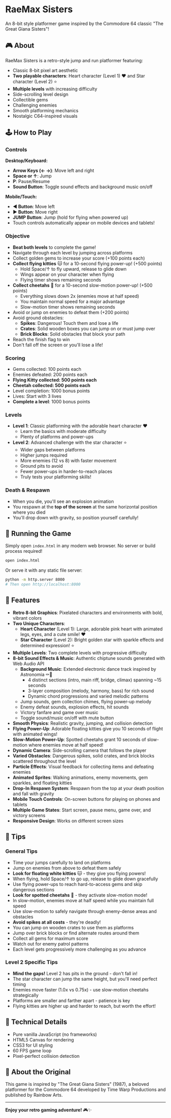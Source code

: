 # RaeMax Sisters

An 8-bit style platformer game inspired by the Commodore 64 classic "The Great Giana Sisters"!

## 🎮 About

RaeMax Sisters is a retro-style jump and run platformer featuring:
- Classic 8-bit pixel art aesthetic
- **Two playable characters**: Heart character (Level 1) ❤️ and Star character (Level 2) ⭐
- **Multiple levels** with increasing difficulty
- Side-scrolling level design
- Collectible gems
- Challenging enemies
- Smooth platforming mechanics
- Nostalgic C64-inspired visuals

## 🕹️ How to Play

### Controls

**Desktop/Keyboard:**
- **Arrow Keys (← →)**: Move left and right
- **Space or ↑**: Jump
- **P**: Pause/Resume
- **Sound Button**: Toggle sound effects and background music on/off

**Mobile/Touch:**
- **◀ Button**: Move left
- **▶ Button**: Move right
- **JUMP Button**: Jump (hold for flying when powered up)
- Touch controls automatically appear on mobile devices and tablets!

### Objective
- **Beat both levels** to complete the game!
- Navigate through each level by jumping across platforms
- Collect golden gems to increase your score (+100 points each)
- **Collect flying kitties** 🐱 for a 10-second flying power-up! (+500 points)
  - Hold Space/↑ to fly upward, release to glide down
  - Wings appear on your character when flying
  - Flying timer shows remaining seconds
- **Collect cheetahs** 🐆 for a 10-second slow-motion power-up! (+500 points)
  - Everything slows down 2x (enemies move at half speed)
  - You maintain normal speed for a major advantage
  - Slow-motion timer shows remaining seconds
- Avoid or jump on enemies to defeat them (+200 points)
- Avoid ground obstacles:
  - **Spikes**: Dangerous! Touch them and lose a life
  - **Crates**: Solid wooden boxes you can jump on or must jump over
  - **Brick Blocks**: Solid obstacles that block your path
- Reach the finish flag to win
- Don't fall off the screen or you'll lose a life!

### Scoring
- Gems collected: 100 points each
- Enemies defeated: 200 points each
- **Flying Kitty collected: 500 points each**
- **Cheetah collected: 500 points each**
- Level completion: 1000 bonus points
- Lives: Start with 3 lives
- **Complete a level**: 1000 bonus points

### Levels
- **Level 1**: Classic platforming with the adorable heart character ❤️
  - Learn the basics with moderate difficulty
  - Plenty of platforms and power-ups
- **Level 2**: Advanced challenge with the star character ⭐
  - Wider gaps between platforms
  - Higher jumps required
  - More enemies (12 vs 8) with faster movement
  - Ground pits to avoid
  - Fewer power-ups in harder-to-reach places
  - Truly tests your platforming skills!

### Death & Respawn
- When you die, you'll see an explosion animation
- You respawn at the **top of the screen** at the same horizontal position where you died
- You'll drop down with gravity, so position yourself carefully!

## 🚀 Running the Game

Simply open `index.html` in any modern web browser. No server or build process required!

```bash
open index.html
```

Or serve it with any static file server:

```bash
python -m http.server 8000
# Then open http://localhost:8000
```

## 🎨 Features

- **Retro 8-bit Graphics**: Pixelated characters and environments with bold, vibrant colors
- **Two Unique Characters**: 
  - **Heart Character** (Level 1): Large, adorable pink heart with animated legs, eyes, and a cute smile! ❤️
  - **Star Character** (Level 2): Bright golden star with sparkle effects and determined expression! ⭐
- **Multiple Levels**: Two complete levels with progressive difficulty
- **8-bit Sound Effects & Music**: Authentic chiptune sounds generated with Web Audio API
  - **Background Music**: Extended electronic dance track inspired by Astronomia ⚰️🎵
    - 4 distinct sections (intro, main riff, bridge, climax) spanning ~15 seconds
    - 3-layer composition (melody, harmony, bass) for rich sound
    - Dynamic chord progressions and varied melodic patterns
  - Jump sounds, gem collection chimes, flying power-up melody
  - Enemy defeat sounds, explosion effects, hit sounds
  - Victory fanfare and game over music
  - Toggle sound/music on/off with mute button
- **Smooth Physics**: Realistic gravity, jumping, and collision detection
- **Flying Power-Up**: Adorable floating kitties give you 10 seconds of flight with animated wings!
- **Slow-Motion Power-Up**: Spotted cheetahs grant 10 seconds of slow-motion where enemies move at half speed!
- **Dynamic Camera**: Side-scrolling camera that follows the player
- **Varied Obstacles**: Dangerous spikes, solid crates, and brick blocks scattered throughout the level
- **Particle Effects**: Visual feedback for collecting items and defeating enemies
- **Animated Sprites**: Walking animations, enemy movements, gem sparkles, and floating kitties
- **Drop-In Respawn System**: Respawn from the top at your death position and fall with gravity
- **Mobile Touch Controls**: On-screen buttons for playing on phones and tablets
- **Multiple Game States**: Start screen, pause menu, game over, and victory screens
- **Responsive Design**: Works on different screen sizes

## 🎯 Tips

### General Tips
- Time your jumps carefully to land on platforms
- Jump on enemies from above to defeat them safely
- **Look for floating white kitties** 🐱 - they give you flying powers!
- When flying, hold Space/↑ to go up, release to glide down gracefully
- Use flying power-ups to reach hard-to-access gems and skip dangerous sections
- **Look for spotted cheetahs** 🐆 - they activate slow-motion mode!
- In slow-motion, enemies move at half speed while you maintain full speed
- Use slow-motion to safely navigate through enemy-dense areas and obstacles
- **Avoid spikes at all costs** - they're deadly!
- You can jump on wooden crates to use them as platforms
- Jump over brick blocks or find alternate routes around them
- Collect all gems for maximum score
- Watch out for enemy patrol patterns
- Each level gets progressively more challenging as you advance

### Level 2 Specific Tips
- **Mind the gaps!** Level 2 has pits in the ground - don't fall in!
- The star character can jump the same height, but you'll need perfect timing
- Enemies move faster (1.0x vs 0.75x) - use slow-motion cheetahs strategically
- Platforms are smaller and farther apart - patience is key
- Flying kitties are higher up and harder to reach, but worth the effort!

## 📝 Technical Details

- Pure vanilla JavaScript (no frameworks)
- HTML5 Canvas for rendering
- CSS3 for UI styling
- 60 FPS game loop
- Pixel-perfect collision detection

## 🎵 About the Original

This game is inspired by "The Great Giana Sisters" (1987), a beloved platformer for the Commodore 64 developed by Time Warp Productions and published by Rainbow Arts.

---

**Enjoy your retro gaming adventure!** 🎮✨

